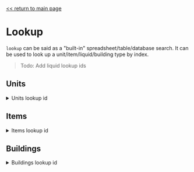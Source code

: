 [<< return to main page](../README.md)
# Lookup

`lookup` can be said as a "built-in" spreadsheet/table/database search.
It can be used to look up a unit/item/liquid/building type by index.

> Todo: Add liquid lookup ids

## Units

<details>
<summary>Units lookup id</summary>

1. dagger
1. mace
1. fortress
1. scepter
1. reign
1. nova
1. pulsar
1. quasar
1. vela
1. corvus
1. crawler
1. atrax
1. spiroct
1. arkyid
1. toxopid
1. flare
1. horizon
1. zenith
1. antumbra
1. eclipse
1. mono
1. poly
1. mega
1. quad
1. oct
1. risso
1. minke
1. bryde
1. sei
1. omura
1. retusa
1. oxynoe
1. cyerce
1. aegires
1. navanax
1. alpha
1. beta
1. gamma
</details>

## Items

<details>
<summary>Items lookup id</summary>

1. copper
1. lead
1. metaglass
1. graphite
1. coal
1. sand
1. titanium
1. thorium
1. scrap
1. silicon
1. plastanium
1. phase-fabric
1. surge-alloy
1. spore-pod
1. blast-compound
1. pyratite
</details>

## Buildings

<details>
<summary>Buildings lookup id</summary>

1. graphite-press
1. multi-press
1. silicon-smelter
1. silicon-crucible
1. kiln
1. plastanium-compressor
1. phase-weaver
1. alloy-smelter
1. cryofluid-mixer
1. pyratite-mixer
1. blast-mixer
1. melter
1. separator
1. disassembler
1. spore-press
1. pulverizer
1. coal-centrifuge
1. incinerator
1. copper-wall
1. copper-wall-large
1. titanium-wall
1. titanium-wall-large
1. plastanium-wall
1. plastanium-wall-large
1. thorium-wall
1. thorium-wall-large
1. phase-wall
1. phase-wall-large
1. surge-wall
1. surge-wall-large
1. door
1. door-large
1. scrap-wall
1. scrap-wall-large
1. scrap-wall-huge
1. scrap-wall-gigantic
1. mender
1. mend-projector
1. overdrive-projector
1. overdrive-dome
1. force-projector
1. shock-mine
1. conveyor
1. titanium-conveyor
1. plastanium-conveyor
1. armored-conveyor
1. junction
1. bridge-conveyor
1. phase-conveyor
1. sorter
1. inverted-sorter
1. router
1. distributor
1. overflow-gate
1. underflow-gate
1. mass-driver
1. duct
1. duct-router
1. duct-bridge
1. mechanical-pump
1. rotary-pump
1. impulse-pump
1. conduit
1. pulse-conduit
1. plated-conduit
1. liquid-router
1. liquid-tank
1. liquid-junction
1. bridge-conduit
1. phase-conduit
1. power-node
1. power-node-large
1. surge-tower
1. diode
1. battery
1. battery-large
1. combustion-generator
1. thermal-generator
1. steam-generator
1. differential-generator
1. rtg-generator
1. solar-panel
1. solar-panel-large
1. thorium-reactor
1. impact-reactor
1. mechanical-drill
1. pneumatic-drill
1. laser-drill
1. blast-drill
1. water-extractor
1. cultivator
1. oil-extractor
1. core-shard
1. core-foundation
1. core-nucleus
1. vault
1. container
1. unloader
1. duo
1. scatter
1. scorch
1. hail
1. wave
1. lancer
1. arc
1. parallax
1. swarmer
1. salvo
1. segment
1. tsunami
1. fuse
1. ripple
1. cyclone
1. foreshadow
1. spectre
1. meltdown
1. command-center
1. ground-factory
1. air-factory
1. naval-factory
1. additive-reconstructor
1. multiplicative-reconstructor
1. exponential-reconstructor
1. tetrative-reconstructor
1. repair-point
1. repair-turret
1. resupply-point
1. payload-conveyor
1. payload-router
1. payload-propulsion-tower
1. power-source
1. power-void
1. item-source
1. item-void
1. liquid-source
1. liquid-void
1. payload-void
1. payload-source
1. illuminator
1. launch-pad
1. interplanetary-accelerator
1. message
1. switch
1. micro-processor
1. logic-processor
1. hyper-processor
1. memory-cell
1. memory-bank
1. logic-display
1. large-logic-display
1. block-forge
1. block-loader
1. block-unloader
</details>
